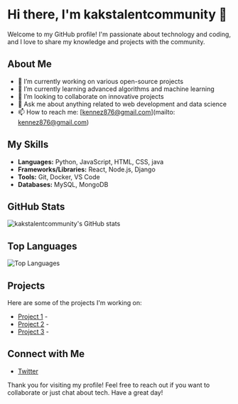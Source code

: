 # Hi there, I'm kakstalentcommunity 👋

Welcome to my GitHub profile! I'm passionate about technology and coding, and I love to share my knowledge and projects with the community.

## About Me

- 🔭 I’m currently working on various open-source projects
- 🌱 I’m currently learning advanced algorithms and machine learning
- 👯 I’m looking to collaborate on innovative projects
- 💬 Ask me about anything related to web development and data science
- 📫 How to reach me: [kennez876@gmail.com](mailto: kennez876@gmail.com)

## My Skills

- **Languages:** Python, JavaScript, HTML, CSS, java
- **Frameworks/Libraries:** React, Node.js, Django
- **Tools:** Git, Docker, VS Code
- **Databases:** MySQL, MongoDB

## GitHub Stats

![kakstalentcommunity's GitHub stats](https://github-readme-stats.vercel.app/api?username=kakstalentcommunity&show_icons=true&theme=radical)

## Top Languages

![Top Languages](https://github-readme-stats.vercel.app/api/top-langs/?username=kakstalentcommunity&layout=compact&theme=radical)

## Projects

Here are some of the projects I'm working on:

- [Project 1](https://github.com/kakstalentcommunity/project1) - 
- [Project 2](https://github.com/kakstalentcommunity/project2) - 
- [Project 3](https://github.com/kakstalentcommunity/project3) -

## Connect with Me
- [Twitter](https://twitter.com/Kennz14)

Thank you for visiting my profile! Feel free to reach out if you want to collaborate or just chat about tech. Have a great day!
